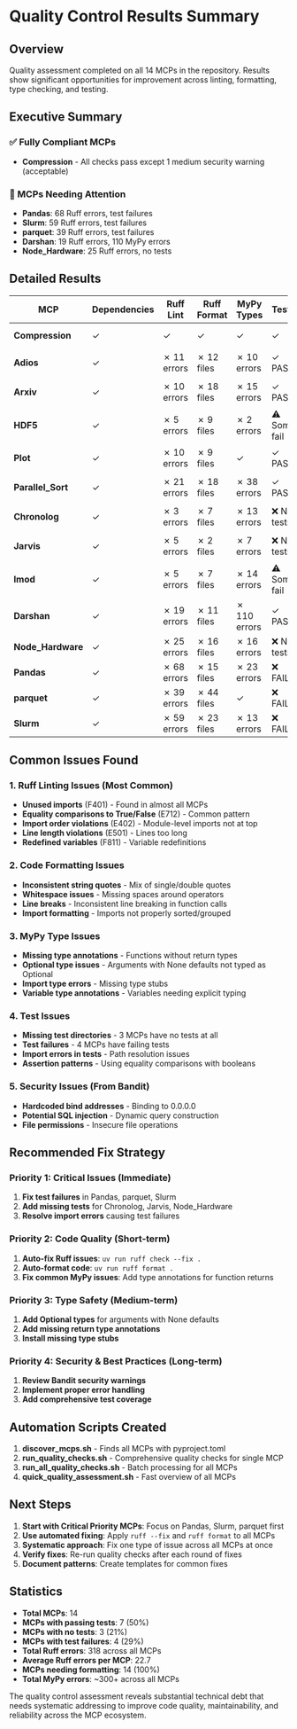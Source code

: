 # Quality Control Results Summary

## Overview
Quality assessment completed on all 14 MCPs in the repository. Results show significant opportunities for improvement across linting, formatting, type checking, and testing.

## Executive Summary

### ✅ Fully Compliant MCPs
- **Compression** - All checks pass except 1 medium security warning (acceptable)

### 🚨 MCPs Needing Attention
- **Pandas**: 68 Ruff errors, test failures
- **Slurm**: 59 Ruff errors, test failures  
- **parquet**: 39 Ruff errors, test failures
- **Darshan**: 19 Ruff errors, 110 MyPy errors
- **Node_Hardware**: 25 Ruff errors, no tests

## Detailed Results

| MCP | Dependencies | Ruff Lint | Ruff Format | MyPy Types | Tests | Priority |
|-----|-------------|-----------|-------------|------------|-------|----------|
| **Compression** | ✓ | ✓ | ✓ | ✓ | ✓ | ✅ Complete |
| **Adios** | ✓ | ✗ 11 errors | ✗ 12 files | ✗ 10 errors | ✓ PASS | 🟡 Medium |
| **Arxiv** | ✓ | ✗ 10 errors | ✗ 18 files | ✗ 15 errors | ✓ PASS | 🟡 Medium |
| **HDF5** | ✓ | ✗ 5 errors | ✗ 9 files | ✗ 2 errors | ⚠️ Some fail | 🟡 Medium |
| **Plot** | ✓ | ✗ 10 errors | ✗ 9 files | ✓ | ✓ PASS | 🟡 Medium |
| **Parallel_Sort** | ✓ | ✗ 21 errors | ✗ 18 files | ✗ 38 errors | ✓ PASS | 🟡 Medium |
| **Chronolog** | ✓ | ✗ 3 errors | ✗ 7 files | ✗ 13 errors | ❌ No tests | 🟡 Medium |
| **Jarvis** | ✓ | ✗ 5 errors | ✗ 2 files | ✗ 7 errors | ❌ No tests | 🟡 Medium |
| **lmod** | ✓ | ✗ 5 errors | ✗ 7 files | ✗ 14 errors | ⚠️ Some fail | 🟡 Medium |
| **Darshan** | ✓ | ✗ 19 errors | ✗ 11 files | ✗ 110 errors | ✓ PASS | 🔴 High |
| **Node_Hardware** | ✓ | ✗ 25 errors | ✗ 16 files | ✗ 16 errors | ❌ No tests | 🔴 High |
| **Pandas** | ✓ | ✗ 68 errors | ✗ 15 files | ✗ 23 errors | ❌ FAIL | 🔴 Critical |
| **parquet** | ✓ | ✗ 39 errors | ✗ 44 files | ✓ | ❌ FAIL | 🔴 High |
| **Slurm** | ✓ | ✗ 59 errors | ✗ 23 files | ✗ 13 errors | ❌ FAIL | 🔴 Critical |

## Common Issues Found

### 1. Ruff Linting Issues (Most Common)
- **Unused imports** (F401) - Found in almost all MCPs
- **Equality comparisons to True/False** (E712) - Common pattern
- **Import order violations** (E402) - Module-level imports not at top
- **Line length violations** (E501) - Lines too long
- **Redefined variables** (F811) - Variable redefinitions

### 2. Code Formatting Issues
- **Inconsistent string quotes** - Mix of single/double quotes
- **Whitespace issues** - Missing spaces around operators
- **Line breaks** - Inconsistent line breaking in function calls
- **Import formatting** - Imports not properly sorted/grouped

### 3. MyPy Type Issues
- **Missing type annotations** - Functions without return types
- **Optional type issues** - Arguments with None defaults not typed as Optional
- **Import type errors** - Missing type stubs
- **Variable type annotations** - Variables needing explicit typing

### 4. Test Issues
- **Missing test directories** - 3 MCPs have no tests at all
- **Test failures** - 4 MCPs have failing tests
- **Import errors in tests** - Path resolution issues
- **Assertion patterns** - Using equality comparisons with booleans

### 5. Security Issues (From Bandit)
- **Hardcoded bind addresses** - Binding to 0.0.0.0
- **Potential SQL injection** - Dynamic query construction
- **File permissions** - Insecure file operations

## Recommended Fix Strategy

### Priority 1: Critical Issues (Immediate)
1. **Fix test failures** in Pandas, parquet, Slurm
2. **Add missing tests** for Chronolog, Jarvis, Node_Hardware
3. **Resolve import errors** causing test failures

### Priority 2: Code Quality (Short-term)
1. **Auto-fix Ruff issues**: `uv run ruff check --fix .`
2. **Auto-format code**: `uv run ruff format .`
3. **Fix common MyPy issues**: Add type annotations for function returns

### Priority 3: Type Safety (Medium-term)
1. **Add Optional types** for arguments with None defaults
2. **Add missing return type annotations**
3. **Install missing type stubs**

### Priority 4: Security & Best Practices (Long-term)
1. **Review Bandit security warnings**
2. **Implement proper error handling**
3. **Add comprehensive test coverage**

## Automation Scripts Created

1. **discover_mcps.sh** - Finds all MCPs with pyproject.toml
2. **run_quality_checks.sh** - Comprehensive quality checks for single MCP
3. **run_all_quality_checks.sh** - Batch processing for all MCPs
4. **quick_quality_assessment.sh** - Fast overview of all MCPs

## Next Steps

1. **Start with Critical Priority MCPs**: Focus on Pandas, Slurm, parquet first
2. **Use automated fixing**: Apply `ruff --fix` and `ruff format` to all MCPs
3. **Systematic approach**: Fix one type of issue across all MCPs at once
4. **Verify fixes**: Re-run quality checks after each round of fixes
5. **Document patterns**: Create templates for common fixes

## Statistics

- **Total MCPs**: 14
- **MCPs with passing tests**: 7 (50%)
- **MCPs with no tests**: 3 (21%)
- **MCPs with test failures**: 4 (29%)
- **Total Ruff errors**: 318 across all MCPs
- **Average Ruff errors per MCP**: 22.7
- **MCPs needing formatting**: 14 (100%)
- **Total MyPy errors**: ~300+ across all MCPs

The quality control assessment reveals substantial technical debt that needs systematic addressing to improve code quality, maintainability, and reliability across the MCP ecosystem.